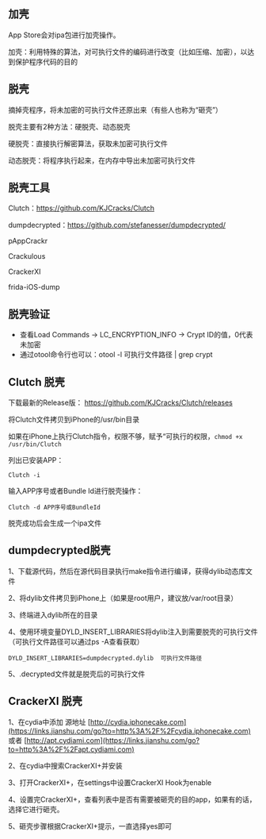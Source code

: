## 加壳

App Store会对ipa包进行加壳操作。

加壳：利用特殊的算法，对可执行文件的编码进行改变（比如压缩、加密），以达到保护程序代码的目的

## 脱壳

摘掉壳程序，将未加密的可执行文件还原出来（有些人也称为“砸壳”）

脱壳主要有2种方法：硬脱壳、动态脱壳

硬脱壳：直接执行解密算法，获取未加密可执行文件

动态脱壳：将程序执行起来，在内存中导出未加密可执行文件

## 脱壳工具

Clutch：https://github.com/KJCracks/Clutch

dumpdecrypted：https://github.com/stefanesser/dumpdecrypted/

pAppCrackr

Crackulous

CrackerXI

frida-iOS-dump

## 脱壳验证

- 查看Load Commands -> LC_ENCRYPTION_INFO -> Crypt ID的值，0代表未加密
- 通过otool命令行也可以：otool  -l  可执行文件路径  |  grep  crypt 

## Clutch 脱壳

下载最新的Release版： https://github.com/KJCracks/Clutch/releases

将Clutch文件拷贝到iPhone的/usr/bin目录

如果在iPhone上执行Clutch指令，权限不够，赋予“可执行的权限，`chmod +x /usr/bin/Clutch`

列出已安装APP：

`Clutch -i`

输入APP序号或者Bundle Id进行脱壳操作：

`Clutch -d APP序号或BundleId`

脱壳成功后会生成一个ipa文件

## dumpdecrypted脱壳

1、下载源代码，然后在源代码目录执行make指令进行编译，获得dylib动态库文件

2、将dylib文件拷贝到iPhone上（如果是root用户，建议放/var/root目录）

3、终端进入dylib所在的目录

4、使用环境变量DYLD_INSERT_LIBRARIES将dylib注入到需要脱壳的可执行文件（可执行文件路径可以通过ps -A查看获取）

`DYLD_INSERT_LIBRARIES=dumpdecrypted.dylib  可执行文件路径`

5、.decrypted文件就是脱壳后的可执行文件

## CrackerXI 脱壳

1、在cydia中添加 源地址 [http://cydia.iphonecake.com](https://links.jianshu.com/go?to=http%3A%2F%2Fcydia.iphonecake.com) 或者 [http://apt.cydiami.com](https://links.jianshu.com/go?to=http%3A%2F%2Fapt.cydiami.com) 

2、在cydia中搜索CrackerXI+并安装

3、打开CrackerXI+，在settings中设置CrackerXI Hook为enable

4、设置完CrackerXI+，查看列表中是否有需要被砸壳的目的app，如果有的话，选择它进行砸壳。

5、砸壳步骤根据CrackerXI+提示，一直选择yes即可